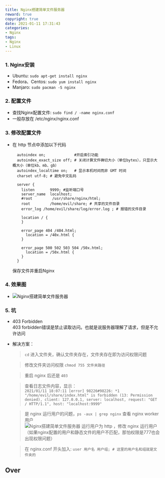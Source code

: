 ```yaml
---
title: Nginx搭建简单文件服务器
reward: true
copyright: true
date: 2021-01-11 17:31:43
categories:
- Nginx
tags:
- Nginx
- Linux
---
```



### 1. Nginx安装
  * Ubuntu: ```sudo apt-get install nginx```  
  * Fedora、Centos: ```sudo yum install nginx```  
  * Manjaro: ```sudo pacman -S nginx```  
  
### 2. 配置文件
  * 查找Nginx配置文件: ```sudo find / -name nginx.conf```  
  * 一般存放在 /etc/nginx/nginx.conf  

<!--more-->

### 3. 修改配置文件
  * 在 http 节点中添加以下代码  
    ```nginx
      autoindex on;             #开启索引功能
      autoindex_exact_size off; # 关闭计算文件确切大小（单位bytes），只显示大概大小（单位kb、mb、gb）
      autoindex_localtime on;   # 显示本机时间而非 GMT 时间
      charset utf-8; # 避免中文乱码

      server {
        listen       9999; #监听端口号
        server_name  localhost;
        #root         /usr/share/nginx/html;
        root         /home/evil/share; # 共享的文件目录
        error_log /home/evil/share/log/error.log ; # 报错的文件目录

        location / {
        }

        error_page 404 /404.html;
          location = /40x.html {
        }

        error_page 500 502 503 504 /50x.html;
          location = /50x.html {
        }
      }
    ```

    保存文件并重启Nginx  

### 4. 效果图
  * ![Nginx搭建简单文件服务器](https://blog-1257162717.cos.ap-shanghai.myqcloud.com/Nginx%E6%90%AD%E5%BB%BA%E7%AE%80%E5%8D%95%E6%96%87%E4%BB%B6%E6%9C%8D%E5%8A%A1%E5%99%A8/img1.webp)  
### 5. 坑
  * 403 Forbidden  
    403 forbidden错误是禁止读取访问。也就是说服务器理解了请求，但是不允许访问  

  * 解决方案：  
    > ```cd``` 进入文件夹，确认文件夹存在，文件夹存在即为访问权限问题  

    > 修改文件夹访问权限 ```chmod 755 文件夹路径```  

    > 重启 nginx 后还是 ```403```  

    > 查看日志文件内容，显示：  
    > ```2021/01/11 18:07:11 [error] 98226#98226: *1 "/home/evil/share/index.html" is forbidden (13: Permission denied), client: 127.0.0.1, server: localhost, request: "GET / HTTP/1.1", host: "localhost:9999"```  

    > 是 nginx 运行用户的问题，```ps -aux | grep nginx``` 查看 nginx worker 用户  
    > ![Nginx搭建简单文件服务器](https://blog-1257162717.cos.ap-shanghai.myqcloud.com/Nginx%E6%90%AD%E5%BB%BA%E7%AE%80%E5%8D%95%E6%96%87%E4%BB%B6%E6%9C%8D%E5%8A%A1%E5%99%A8/img2.webp)
    > 运行用户为 http ，修改 nginx 运行用户（如果nginx配置的用户和静态文件的用户不匹配，那怕权限是777也会出现权限问题）  

    > 在 nginx.conf 开头加入: ```user 用户名 用户组; # 这里的用户名和组就是文件夹的```

## Over  





